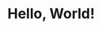 <!DOCTYPE html>
<html lang="en">
<head>    
</head>
<body>
    <h1>Hello, World!</h1>
</body>
</html>
